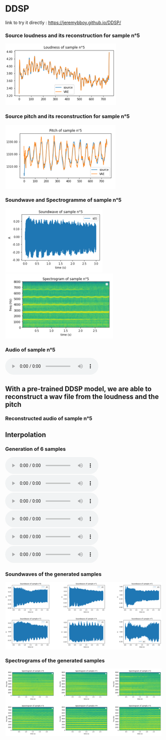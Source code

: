 # DDSP

link to try it directly : 
https://jeremybboy.github.io/DDSP/

     
### Source loudness and its reconstruction for sample n°5
![dddd ](Images/loudness_5.png "Loudness Source et Loudness Reconstruite du sample 5")


### Source pitch and its reconstruction for sample n°5
![ggg ](Images/pitch_5.png "Loudness Source et Loudness Reconstruite du sample 5")


### Soundwave and Spectrogramme of sample n°5
![ggg ](Images/soundwave_5.png "Loudness Source et Loudness Reconstruite du sample 5")
![ggg ](Images/spectro_5.png "Loudness Source et Loudness Reconstruite du sample 5")



### Audio of sample n°5

<audio controls>
  <source src="samples/sample_source_5.mp3" type="audio/mp3">
Your browser does not support the audio element.
</audio>



## With a pre-trained DDSP model, we are able to reconstruct a wav file from the loudness and the pitch
### Reconstructed audio of sample n°5




## Interpolation

### Generation of 6 samples 


<audio controls>
  <source src="samples/Interp_lambda=0.0.mp3" type="audio/mp3">
Your browser does not support the audio element.
</audio>


<audio controls>
  <source src="samples/Interp_lambda=0.2.mp3" type="audio/mp3">
Your browser does not support the audio element.
</audio>


<audio controls>
  <source src="samples/Interp_lambda=0.4.mp3" type="audio/mp3">
Your browser does not support the audio element.
</audio>


<audio controls>
  <source src="samples/Interp_lambda=0.6.mp3" type="audio/mp3">
Your browser does not support the audio element.
</audio>


<audio controls>
  <source src="samples/Interp_lambda=0.8.mp3" type="audio/mp3">
Your browser does not support the audio element.
</audio>


<audio controls>
  <source src="samples/Interp_lambda=1.0.mp3" type="audio/mp3">
Your browser does not support the audio element.
</audio>


### Soundwaves of the generated samples

![ggg ](Images/waveform_generated_6.png "Loudness Source et Loudness Reconstruite du sample 5")


### Spectrograms of the generated samples

![ggg ](Images/spectro_generated_6.png "Loudness Source et Loudness Reconstruite du sample 5")


